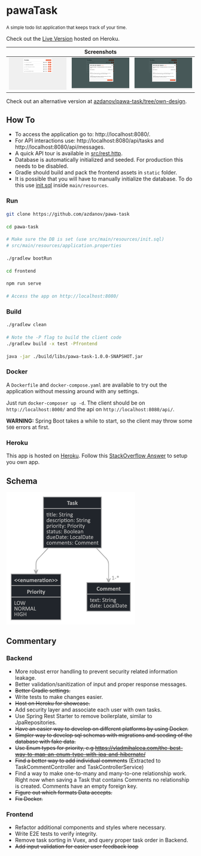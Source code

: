 # pawaTask

<small>A simple todo list application that keeps track of your time.</small>

Check out the [Live Version](https://pawatask-spring.herokuapp.com/) hosted on Heroku.

<table>
    <thead>
        <tr>
            <th colspan="3">Screenshots</th>
        </tr>
    </thead>
    <tbody>
        <tr valign="top">
            <td><img src="./screenshots/1.png"></a></td>
            <td><img src="./screenshots/2.png"></a></td>
            <td><img src="./screenshots/3.png"></a></td>
        </tr>
    </tbody>
</table>

Check out an alternative version at [azdanov/pawa-task/tree/own-design](https://github.com/azdanov/pawa-task/tree/own-design).

## How To

- To access the application go to: http://localhost:8080/.
- For API interactions use: http://localhost:8080/api/tasks and http://localhost:8080/api/messages.
- A quick API tour is available in [src/rest.http](src/rest.http).
- Database is automatically initialized and seeded. For production this needs to be disabled.
- Gradle should build and pack the frontend assets in `static` folder.
- It is possible that you will have to manually initialize the database. To do this use [init.sql](src/main/resources/init.sql) inside `main/resources`.

### Run

```bash
git clone https://github.com/azdanov/pawa-task

cd pawa-task

# Make sure the DB is set (use src/main/resources/init.sql)
# src/main/resources/application.properties

./gradlew bootRun

cd frontend

npm run serve

# Access the app on http://localhost:8080/
```

### Build

```bash
./gradlew clean

# Note the -P flag to build the client code
./gradlew build -x test -Pfrontend

java -jar ./build/libs/pawa-task-1.0.0-SNAPSHOT.jar
```

### Docker

A `Dockerfile` and `docker-compose.yaml` are available to try out the application without messing around with any settings.

Just run `docker-composer up -d`. The client should be on `http://localhost:8000/` and the api on `http://localhost:8080/api/`.

**WARNING:** Spring Boot takes a while to start, so the client may throw some `500` errors at first.

### Heroku

This app is hosted on [Heroku](https://heroku.com/home). Follow this [StackOverflow Answer](https://stackoverflow.com/questions/33633243/connecting-to-heroku-postgres-from-spring-boot/49978310#49978310) to setup you own app.

## Schema

![SQL Schema](./screenshots/schema.png)

## Commentary

### Backend

- More robust error handling to prevent security related information leakage.
- Better validation/sanitization of input and proper response messages.
- ~~Better Gradle settings.~~
- Write tests to make changes easier.
- ~~Host on Heroku for showcase.~~
- Add security layer and associate each user with own tasks.
- Use Spring Rest Starter to remove boilerplate, similar to JpaRepositories.
- ~~Have an easier way to develop on different platforms by using Docker.~~
- ~~Simpler way to develop sql schemas with migrations and seeding of the database with fake data.~~
- ~~Use Enum types for priority, e.g https://vladmihalcea.com/the-best-way-to-map-an-enum-type-with-jpa-and-hibernate/~~
- ~~Find a better way to add individual comments~~ (Extracted to TaskCommentController and TaskControllerService)
- Find a way to make one-to-many and many-to-one relationship work. Right now when saving a Task that contains Comments no relationship is created. Comments have an empty foreign key.
- ~~Figure out which formats Data accepts.~~
- ~~Fix Docker.~~

### Frontend

- Refactor additional components and styles where necessary.
- Write E2E tests to verify integrity.
- Remove task sorting in Vuex, and query proper task order in Backend.
- ~~Add input validation for easier user feedback loop~~
